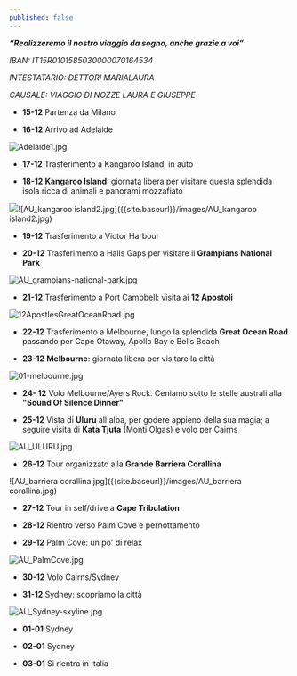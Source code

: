 ```yaml
---
published: false
---
```


_**“Realizzeremo il nostro viaggio da sogno, anche grazie a voi”**_


<address>
  
IBAN: IT15R0101585030000070164534 <br/>

INTESTATARIO: DETTORI MARIALAURA <br/>

CAUSALE: VIAGGIO DI NOZZE LAURA E GIUSEPPE <br/>

</address>


- **15-12** 		Partenza da Milano

- **16-12**		Arrivo ad Adelaide

![Adelaide1.jpg]({{site.baseurl}}/images/Adelaide1.jpg)

- **17-12**		Trasferimento a Kangaroo Island, in auto

- **18-12**		**Kangaroo Island**: giornata libera per visitare questa splendida isola ricca di animali e panorami mozzafiato

![]({{site.baseurl}}/images/AU_kangaroo%20island2.jpg)![AU_kangaroo island2.jpg]({{site.baseurl}}/images/AU_kangaroo island2.jpg)

- **19-12**		Trasferimento a Victor Harbour

- **20-12**		Trasferimento a Halls Gaps per visitare il **Grampians National Park**

![AU_grampians-national-park.jpg]({{site.baseurl}}/images/AU_grampians-national-park.jpg)

- **21-12**		Trasferimento a Port Campbell: visita ai **12 Apostoli**

![12ApostlesGreatOceanRoad.jpg]({{site.baseurl}}/images/12ApostlesGreatOceanRoad.jpg)

- **22-12**		Trasferimento a Melbourne, lungo la splendida **Great Ocean Road** passando per Cape Otaway, Apollo Bay e Bells Beach
	
- **23-12**		**Melbourne**: giornata libera per visitare la città

![01-melbourne.jpg]({{site.baseurl}}/images/01-melbourne.jpg)

- **24- 12**		Volo Melbourne/Ayers Rock. Ceniamo sotto le stelle australi alla **"Sound Of Silence Dinner"**

- **25-12**		Vista di **Uluru** all'alba, per godere appieno della sua magia; a seguire visita di **Kata Tjuta** (Monti Olgas) e volo per Cairns

![AU_ULURU.jpg]({{site.baseurl}}/images/AU_ULURU.jpg)

- **26-12**		Tour organizzato alla **Grande Barriera Corallina**

![AU_barriera corallina.jpg]({{site.baseurl}}/images/AU_barriera corallina.jpg)

- **27-12**		Tour in self/drive a **Cape Tribulation**

- **28-12**		Rientro verso Palm Cove e pernottamento

- **29-12**		Palm Cove: un po' di relax

![AU_PalmCove.jpg]({{site.baseurl}}/images/AU_PalmCove.jpg)
		
- **30-12**		Volo Cairns/Sydney

- **31-12**		Sydney: scopriamo la città

![AU_Sydney-skyline.jpg]({{site.baseurl}}/images/AU_Sydney-skyline.jpg)

- **01-01**	 	Sydney

- **02-01**		Sydney
			
- **03-01**		Si rientra in Italia
